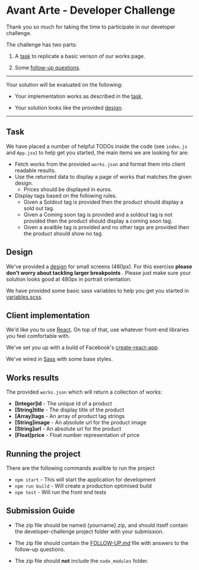# Avant Arte - Developer Challenge

Thank you so much for taking the time to participate in our developer challenge.

The challenge has two parts:

1. A [task](#task) to replicate a basic verison of our works page.

2. Some [follow-up questions](./FOLLOW-UP.md).

---

Your solution will be evaluated on the following:

- Your implementation works as described in the [task](#task).

- Your solution looks like the provided [design](#design).

---

## Task

We have placed a number of helpful TODOs inside the code (see `index.js` and `App.jsx`) to help get you started, the main items we are looking for are:

- Fetch works from the provided `works.json` and format them into client readable results.
- Use the returned data to display a page of works that matches the given design.
  - Prices should be displayed in euros.
- Display tags based on the following rules.
  - Given a Soldout tag is provided then the product should display a sold out tag.
  - Given a Coming soon tag is provided and a soldout tag is not provided then the product should display a coming soon tag.
  - Given a availble tag is provided and no other tags are provided then the product should show no tag.

## Design

We've provided a [design](./designs/listings.png) for small screens (480px). For this exercise **please don't worry about tackling larger breakpoints** . Please just make sure your solution looks good at 480px in portrait orientation.

We have provided some basic sass variables to help you get you started in [variables.scss](./src/styles/variables.scss).

## Client implementation

We'd like you to use [React](https://facebook.github.io/react/). On top of that, use whatever front-end libraries you feel comfortable with.

We've set you up with a build of Facebook's [create-react-app](https://github.com/facebookincubator/create-react-app).

We've wired in [Sass](http://sass-lang.com/) with some base styles.

## Works results

The provided `works.json` which will return a collection of works:

- **[Integer]id** - The unique Id of a product
- **[String]title** - The display title of the product
- **[Array]tags** - An array of product tag strings
- **[String]image** - An absolute url for the product image
- **[String]url** - An absolute url for the product
- **[Float]price** - Float number representation of price

## Running the project

There are the following commands availble to run the project

- `npm start` - This will start the application for development
- `npm run build` - Will create a production optimised build
- `npm test` - Will run the front end tests

## Submission Guide

- The zip file should be named {yourname}.zip, and should itself contain the developer-challenge project folder with your submission.

- The zip file should contain the [FOLLOW-UP.md](./FOLLOW-UP.md) file with answers to the follow-up questions.

- The zip file should **not** include the `node_modules` folder.
